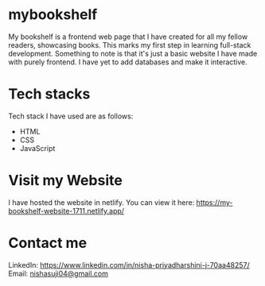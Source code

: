 # mybookshelf
My bookshelf is a frontend web page that I have created for all my fellow readers, showcasing books. This marks my first step in learning full-stack development. Something to note is that it's just a basic website I have made with purely frontend. I have yet to add databases and make it interactive. 

# Tech stacks

Tech stack I have used are as follows:
* HTML
* CSS
* JavaScript

# Visit my Website

I have hosted the website in netlify. 
You can view it here: https://my-bookshelf-website-1711.netlify.app/

# Contact me

LinkedIn: https://www.linkedin.com/in/nisha-priyadharshini-j-70aa48257/
Email: nishasuji04@gmail.com
